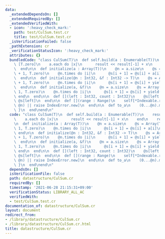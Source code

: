```yaml
---
data:
  _extendedDependsOn: []
  _extendedRequiredBy: []
  _extendedVerifiedWith:
  - icon: ':heavy_check_mark:'
    path: test/CulSum.test.cr
    title: test/CulSum.test.cr
  _isVerificationFailed: false
  _pathExtension: cr
  _verificationStatusIcon: ':heavy_check_mark:'
  attributes: {}
  bundledCode: "class CulSum(T)\n  def self.build(a : Enumerable(T))\n    result =\
    \ [T.zero]\n    a.each do |x|\n      result << result[-1] + x\n    end\n    result\n\
    \  end\n\n  def initialize(a : Array(T))\n    @n = a.size\n    @s = Array(T).new(@n\
    \ + 1, T.zero)\n    @n.times do |i|\n      @s[i + 1] = @s[i] + a[i]\n    end\n\
    \  end\n\n  def initialize(@n : Int32, &f : Int32 -> T)\n    @s = Array(T).new(@n\
    \ + 1, T.zero)\n    @n.times do |i|\n      @s[i + 1] = @s[i] + yield(i)\n    end\n\
    \  end\n\n  def initialize(a, &f)\n    @n = a.size\n    @s = Array(T).new(@n +\
    \ 1, T.zero)\n    @n.times do |i|\n      @s[i + 1] = @s[i] + yield(a[i])\n   \
    \ end\n  end\n\n  def [](left : Int32, count : Int32)\n    @s[left + count] -\
    \ @s[left]\n  end\n\n  def [](range : Range)\n    self[*Indexable.range_to_index_and_count(range,\
    \ @n) || raise IndexError.new]\n  end\n\n  def to_a\n    (0...@n).map { |i| self[i..i]\
    \ }\n  end\nend\n"
  code: "class CulSum(T)\n  def self.build(a : Enumerable(T))\n    result = [T.zero]\n\
    \    a.each do |x|\n      result << result[-1] + x\n    end\n    result\n  end\n\
    \n  def initialize(a : Array(T))\n    @n = a.size\n    @s = Array(T).new(@n +\
    \ 1, T.zero)\n    @n.times do |i|\n      @s[i + 1] = @s[i] + a[i]\n    end\n \
    \ end\n\n  def initialize(@n : Int32, &f : Int32 -> T)\n    @s = Array(T).new(@n\
    \ + 1, T.zero)\n    @n.times do |i|\n      @s[i + 1] = @s[i] + yield(i)\n    end\n\
    \  end\n\n  def initialize(a, &f)\n    @n = a.size\n    @s = Array(T).new(@n +\
    \ 1, T.zero)\n    @n.times do |i|\n      @s[i + 1] = @s[i] + yield(a[i])\n   \
    \ end\n  end\n\n  def [](left : Int32, count : Int32)\n    @s[left + count] -\
    \ @s[left]\n  end\n\n  def [](range : Range)\n    self[*Indexable.range_to_index_and_count(range,\
    \ @n) || raise IndexError.new]\n  end\n\n  def to_a\n    (0...@n).map { |i| self[i..i]\
    \ }\n  end\nend\n"
  dependsOn: []
  isVerificationFile: false
  path: datastructure/CulSum.cr
  requiredBy: []
  timestamp: '2021-06-28 21:15:31+09:00'
  verificationStatus: LIBRARY_ALL_AC
  verifiedWith:
  - test/CulSum.test.cr
documentation_of: datastructure/CulSum.cr
layout: document
redirect_from:
- /library/datastructure/CulSum.cr
- /library/datastructure/CulSum.cr.html
title: datastructure/CulSum.cr
---
```

